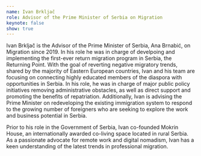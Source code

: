 ```yaml
---
name: Ivan Brkljač
role: Advisor of the Prime Minister of Serbia on Migration
keynote: false
show: true
---
```


Ivan Brkljač is the Advisor of the Prime Minister of Serbia, Ana Brnabić, on Migration since 2019. In his role he was in charge of develpoing and implementing the first-ever return migration program in Serbia, the Returning Point. With the goal of reverting negative migratory trends, shared by the majority of Eastern European countries, Ivan and his team are focusing on connecting highly educated members of the diaspora with opportunities in Serbia. In his role, he was in charge of major public policy initiatives removing administrative obstacles, as well as direct support and promoting the benefits of repatriation. Additionally, Ivan is advising the Prime Minister on redeveloping the existing immigration system to respond to the growing number of foreigners who are seeking to explore the work and business potential in Serbia.

Prior to his role in the Government of Serbia, Ivan co-founded Mokrin House, an internationally awarded co-living space located in rural Serbia. As a passionate advocate for remote work and digital nomadism, Ivan has a keen understanding of the latest trends in professional migration.